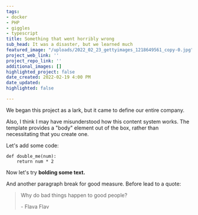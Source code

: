 ```yaml
---
tags:
- docker
- PHP
- giggles
- typescript
title: Something that went horribly wrong
sub_head: It was a disaster, but we learned much
featured_image: "/uploads/2022_02_23_gettyimages_1218649561_copy-0.jpg"
project_web_link: ''
project_repo_link: ''
additional_images: []
highlighted_project: false
date_created: 2022-02-19 4:00 PM
date_updated: 
highlighted: false

---
```

We began this project as a lark, but it came to define our entire company.

Also, I think I may have misunderstood how this content system works. The template provides a "body" element out of the box, rather than necessitating that you create one.

Let's add some code:

    def double_me(num):
    	return num * 2

Now let's try **bolding some text.**

And another paragraph break for good measure. Before lead to a quote:

> Why do bad things happen to good people?
>
> \- Flava Flav
